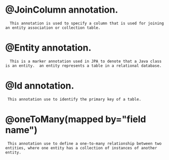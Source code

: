 # **@JoinColumn annotation.**

      This annotation is used to specify a column that is used for joining an entity association or collection table.


# **@Entity annotation.**

      This is a marker annotation used in JPA to denote that a Java class is an entity.  an entity represents a table in a relational database. 


# **@Id annotation.**

     This annotation use to identify the primary key of a table.


# **@oneToMany(mapped by="field name")**

     This annotation use to define a one-to-many relationship between two entities, where one entity has a collection of instances of another entity. 


